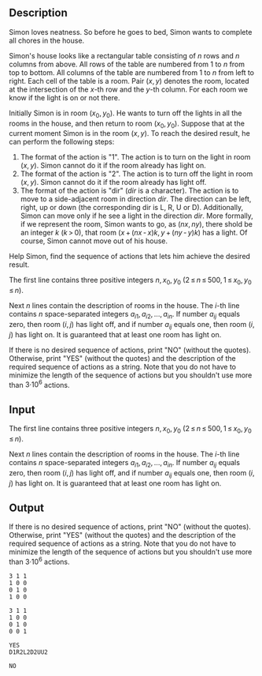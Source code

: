 ## Description

<div><p>Simon loves neatness. So before he goes to bed, Simon wants to complete all chores in the house.</p><p>Simon's house looks like a rectangular table consisting of <span class="tex-span"><i>n</i></span> rows and <span class="tex-span"><i>n</i></span> columns from above. All rows of the table are numbered from <span class="tex-span">1</span> to <span class="tex-span"><i>n</i></span> from top to bottom. All columns of the table are numbered from <span class="tex-span">1</span> to <span class="tex-span"><i>n</i></span> from left to right. Each cell of the table is a room. Pair <span class="tex-span">(<i>x</i>, <i>y</i>)</span> denotes the room, located at the intersection of the <span class="tex-span"><i>x</i></span>-th row and the <span class="tex-span"><i>y</i></span>-th column. For each room we know if the light is on or not there.</p><p>Initially Simon is in room <span class="tex-span">(<i>x</i><sub class="lower-index">0</sub>, <i>y</i><sub class="lower-index">0</sub>)</span>. He wants to turn off the lights in all the rooms in the house, and then return to room <span class="tex-span">(<i>x</i><sub class="lower-index">0</sub>, <i>y</i><sub class="lower-index">0</sub>)</span>. Suppose that at the current moment Simon is in the room <span class="tex-span">(<i>x</i>, <i>y</i>)</span>. To reach the desired result, he can perform the following steps:</p><ol> <li> The format of the action is "<span class="tex-font-style-tt">1</span>". The action is to turn on the light in room <span class="tex-span">(<i>x</i>, <i>y</i>)</span>. Simon cannot do it if the room already has light on. </li><li> The format of the action is "<span class="tex-font-style-tt">2</span>". The action is to turn off the light in room <span class="tex-span">(<i>x</i>, <i>y</i>)</span>. Simon cannot do it if the room already has light off. </li><li> The format of the action is "<span class="tex-font-style-tt">dir</span>" (<span class="tex-span"><i>dir</i></span> is a character). The action is to move to a side-adjacent room in direction <span class="tex-span"><i>dir</i></span>. The direction can be left, right, up or down (the corresponding dir is <span class="tex-font-style-tt">L</span>, <span class="tex-font-style-tt">R</span>, <span class="tex-font-style-tt">U</span> or <span class="tex-font-style-tt">D</span>). Additionally, Simon can move only if he see a light in the direction <span class="tex-span"><i>dir</i></span>. More formally, if we represent the room, Simon wants to go, as <span class="tex-span">(<i>nx</i>, <i>ny</i>)</span>, there shold be an integer <span class="tex-span"><i>k</i></span> <span class="tex-span">(<i>k</i> &gt; 0)</span>, that room <span class="tex-span">(<i>x</i> + (<i>nx</i> - <i>x</i>)<i>k</i>, <i>y</i> + (<i>ny</i> - <i>y</i>)<i>k</i>)</span> has a light. Of course, Simon cannot move out of his house. </li></ol><p>Help Simon, find the sequence of actions that lets him achieve the desired result.</p></div><div class="input-specification"><p>The first line contains three positive integers <span class="tex-span"><i>n</i>, <i>x</i><sub class="lower-index">0</sub>, <i>y</i><sub class="lower-index">0</sub></span> <span class="tex-span">(2 ≤ <i>n</i> ≤ 500, 1 ≤ <i>x</i><sub class="lower-index">0</sub>, <i>y</i><sub class="lower-index">0</sub> ≤ <i>n</i>)</span>.</p><p>Next <span class="tex-span"><i>n</i></span> lines contain the description of rooms in the house. The <span class="tex-span"><i>i</i></span>-th line contains <span class="tex-span"><i>n</i></span> space-separated integers <span class="tex-span"><i>a</i><sub class="lower-index"><i>i</i>1</sub>, <i>a</i><sub class="lower-index"><i>i</i>2</sub>, ..., <i>a</i><sub class="lower-index"><i>in</i></sub></span>. If number <span class="tex-span"><i>a</i><sub class="lower-index"><i>ij</i></sub></span> equals zero, then room <span class="tex-span">(<i>i</i>, <i>j</i>)</span> has light off, and if number <span class="tex-span"><i>a</i><sub class="lower-index"><i>ij</i></sub></span> equals one, then room <span class="tex-span">(<i>i</i>, <i>j</i>)</span> has light on. It is guaranteed that at least one room has light on.</p></div><div class="output-specification"><p>If there is no desired sequence of actions, print "<span class="tex-font-style-tt">NO</span>" (without the quotes). Otherwise, print "<span class="tex-font-style-tt">YES</span>" (without the quotes) and the description of the required sequence of actions as a string. Note that you do not have to minimize the length of the sequence of actions but you shouldn't use more than <span class="tex-span">3·10<sup class="upper-index">6</sup></span> actions.</p></div>

## Input

<p>The first line contains three positive integers <span class="tex-span"><i>n</i>, <i>x</i><sub class="lower-index">0</sub>, <i>y</i><sub class="lower-index">0</sub></span> <span class="tex-span">(2 ≤ <i>n</i> ≤ 500, 1 ≤ <i>x</i><sub class="lower-index">0</sub>, <i>y</i><sub class="lower-index">0</sub> ≤ <i>n</i>)</span>.</p><p>Next <span class="tex-span"><i>n</i></span> lines contain the description of rooms in the house. The <span class="tex-span"><i>i</i></span>-th line contains <span class="tex-span"><i>n</i></span> space-separated integers <span class="tex-span"><i>a</i><sub class="lower-index"><i>i</i>1</sub>, <i>a</i><sub class="lower-index"><i>i</i>2</sub>, ..., <i>a</i><sub class="lower-index"><i>in</i></sub></span>. If number <span class="tex-span"><i>a</i><sub class="lower-index"><i>ij</i></sub></span> equals zero, then room <span class="tex-span">(<i>i</i>, <i>j</i>)</span> has light off, and if number <span class="tex-span"><i>a</i><sub class="lower-index"><i>ij</i></sub></span> equals one, then room <span class="tex-span">(<i>i</i>, <i>j</i>)</span> has light on. It is guaranteed that at least one room has light on.</p>

## Output

<p>If there is no desired sequence of actions, print "<span class="tex-font-style-tt">NO</span>" (without the quotes). Otherwise, print "<span class="tex-font-style-tt">YES</span>" (without the quotes) and the description of the required sequence of actions as a string. Note that you do not have to minimize the length of the sequence of actions but you shouldn't use more than <span class="tex-span">3·10<sup class="upper-index">6</sup></span> actions.</p>





```input1
3 1 1
1 0 0
0 1 0
1 0 0

```




```input2
3 1 1
1 0 0
0 1 0
0 0 1

```




```output1
YES
D1R2L2D2UU2

```




```output2
NO

```



